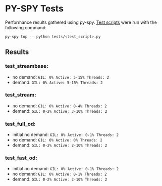 # PY-SPY Tests

Performance results gathered using py-spy. [Test scripts](tests/) were run with the following command:

```bash
py-spy top -- python tests/<test_script>.py
```

## Results

### test_streambase:
- no demand:
``GIL: 0% Active: 5-15% Threads: 2``
- demand:
``GIL: 0% Active: 5-15% Threads: 2``

### test_stream:
- no demand:
``GIL: 0% Active: 0-4% Threads: 2``
- demand:
``GIL: 0-2% Active: 3-10% Threads: 2``

### test_full_od:
  - initial no demand:
  ``GIL: 0% Active: 0-1% Threads: 2``
  - no demand:
  ``GIL: 0% Active: 0% Threads: 2``
  - demand:
  ``GIL: 0-2% Active: 2-10% Threads: 2``

### test_fast_od:
  - initial no demand:
  ``GIL: 0% Active: 0-1% Threads: 2``
  - no demand:
  ``GIL: 0% Active: 0-1% Threads: 2``
  - demand:
  ``GIL: 0-2% Active: 2-10% Threads: 2``
